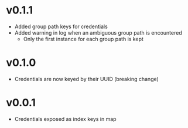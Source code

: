 # v0.1.1

- Added group path keys for credentials
- Added warning in log when an ambiguous group path is encountered
  - Only the first instance for each group path is kept

# v0.1.0

- Credentials are now keyed by their UUID (breaking change)

# v0.0.1

- Credentials exposed as index keys in map